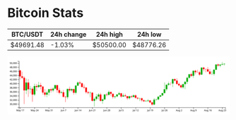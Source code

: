 # Bitcoin Stats

BTC/USDT|24h change|24h high|24h low|
|---|---|---|---|
|$49691.48|-1.03%|$50500.00|$48776.26|

<img src="./chart.svg">
